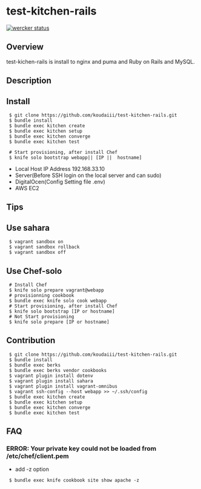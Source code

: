 test-kitchen-rails
==================

[![wercker status](https://app.wercker.com/status/fea7be3fadc1bda1f651e9caa0550d5c/m "wercker status")](https://app.wercker.com/project/bykey/fea7be3fadc1bda1f651e9caa0550d5c)

Overview
------

test-kichen-rails is install to nginx and puma and Ruby on Rails and MySQL.

Description
------

Install
------

```
 $ git clone https://github.com/koudaiii/test-kitchen-rails.git
 $ bundle install
 $ bundle exec kitchen create
 $ bundle exec kitchen setup
 $ bundle exec kitchen converge
 $ bundle exec kitchen test
```

```
 # Start provisioning, after install Chef
 $ knife solo bootstrap webapp|| [IP ||  hostname]
```

* Local Host IP Address 192.168.33.10
* Server(Before SSH login on the local server and can sudo)
* DigitalOcen(Config Setting file .env)
* AWS EC2

Tips
------

## Use sahara

```
 $ vagrant sandbox on
 $ vagrant sandbox rollback
 $ vagrant sandbox off
```

## Use Chef-solo

```
 # Install Chef
 $ knife solo prepare vagrant@webapp
 # provisionning cookbook
 $ bundle exec knife solo cook webapp
 # Start provisioning, after install Chef
 $ knife solo bootstrap [IP or hostname]
 # Not Start provisioning
 $ knife solo prepare [IP or hostname]
```

Contribution
------

```
 $ git clone https://github.com/koudaiii/test-kitchen-rails.git
 $ bundle install
 $ bundle exec berks
 $ bundle exec berks vendor cookbooks
 $ vagrant plugin install dotenv
 $ vagrant plugin install sahara
 $ vagrant plugin install vagrant-omnibus
 $ vagrant ssh-config --host webapp >> ~/.ssh/config
 $ bundle exec kitchen create
 $ bundle exec kitchen setup
 $ bundle exec kitchen converge
 $ bundle exec kitchen test
```

FAQ
------

### ERROR: Your private key could not be loaded from /etc/chef/client.pem

* add -z option

```
 $ bundle exec knife cookbook site show apache -z
```

